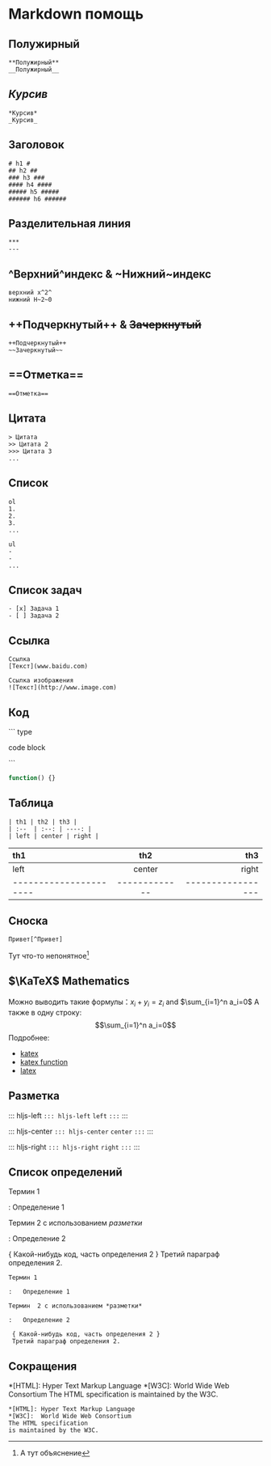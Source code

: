 Markdown помощь
===

## **Полужирный**
```
**Полужирный**
__Полужирный__
```
## *Курсив*
```
*Курсив*
_Курсив_
```
## Заголовок
```
# h1 #
## h2 ##
### h3 ###
#### h4 ####
##### h5 #####
###### h6 ######
```
## Разделительная линия
```
***
---
```
## ^Верхний^индекс & ~Нижний~индекс
```
верхний x^2^
нижний H~2~0
```
## ++Подчеркнутый++ & ~~Зачеркнутый~~
```
++Подчеркнутый++
~~Зачеркнутый~~
```
## ==Отметка==
```
==Отметка==
```
## Цитата

```
> Цитата
>> Цитата 2
>>> Цитата 3
...
```

## Список
```
ol
1.
2.
3.
...

ul
-
-
...
```

## Список задач
```
- [x] Задача 1
- [ ] Задача 2
```

## Ссылка
```
Ссылка
[Текст](www.baidu.com)

Ссылка изображения
![Текст](http://www.image.com)
```
## Код
\``` type

code block

\```

``` javascript
function() {}
```

## Таблица
```
| th1 | th2 | th3 |
| :--  | :--: | ----: |
| left | center | right |
```
| th1 | th2 | th3 |
| :--  | :--: | ----: |
| left | center | right |
| ---------------------- | ------------- | ----------------- |
## Сноска
```
Привет[^Привет]
```

Тут что-то непонятное[^Привет]

[^Привет]: А тут объяснение

## $\KaTeX$ Mathematics

Можно выводить такие формулы：$x_i + y_i = z_i$ and $\sum_{i=1}^n a_i=0$
А также в одну строку:
$$\sum_{i=1}^n a_i=0$$
Подробнее:
- [katex](http://www.intmath.com/cg5/katex-mathjax-comparison.php)
- [katex function](https://github.com/Khan/KaTeX/wiki/Function-Support-in-KaTeX)
- [latex](https://math.meta.stackexchange.com/questions/5020/mathjax-basic-tutorial-and-quick-reference)

## Разметка

::: hljs-left
`::: hljs-left`
`left`
`:::`
:::

::: hljs-center
`::: hljs-center`
`center`
`:::`
:::

::: hljs-right
`::: hljs-right`
`right`
`:::`
:::

## Список определений

Термин 1

:   Определение 1

Термин  2 с использованием *разметки*

:   Определение 2

 { Какой-нибудь код, часть определения 2 }
 Третий параграф определения 2.
```
Термин 1

:   Определение 1

Термин  2 с использованием *разметки*

:   Определение 2

 { Какой-нибудь код, часть определения 2 }
 Третий параграф определения 2.
```

## Сокращения
*[HTML]: Hyper Text Markup Language
*[W3C]:  World Wide Web Consortium
The HTML specification
is maintained by the W3C.
```
*[HTML]: Hyper Text Markup Language
*[W3C]:  World Wide Web Consortium
The HTML specification
is maintained by the W3C.
```

